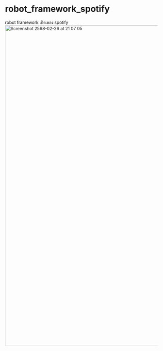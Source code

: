 # robot_framework_spotify
robot framework เปิดเพลง spotify
<img width="1057" alt="Screenshot 2568-02-26 at 21 07 05" src="https://github.com/user-attachments/assets/aec4c75c-9ca3-47e1-9e27-f8c4f1f841ec" />
